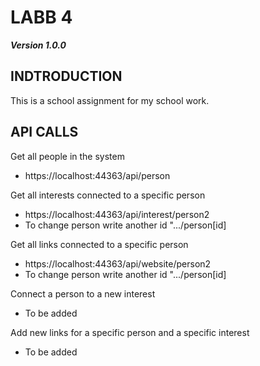 # LABB 4
***Version 1.0.0***

## INDTRODUCTION
This is a school assignment for my school work. 

## API CALLS
Get all people in the system
- https://localhost:44363/api/person

Get all interests connected to a specific person 
- https://localhost:44363/api/interest/person2
- To change person write another id ".../person[id]

Get all links connected to a specific person
- https://localhost:44363/api/website/person2
- To change person write another id ".../person[id]

Connect a person to a new interest
- To be added

Add new links for a specific person and a specific interest
- To be added
